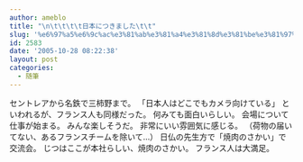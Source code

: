 ```yaml
---
author: ameblo
title: "\n\t\t\t\t日本につきました\t\t"
slug: '%e6%97%a5%e6%9c%ac%e3%81%ab%e3%81%a4%e3%81%8d%e3%81%be%e3%81%97%e3%81%9f'
id: 2583
date: '2005-10-28 08:22:38'
layout: post
categories:
  - 随筆
---
```


セントレアから名鉄で三柿野まで。 「日本人はどこでもカメラ向けている」 といわれるが、フランス人も同様だった。 何みても面白いらしい。 会場について仕事が始まる。 みんな楽しそうだ。 非常にいい雰囲気に感じる。 （荷物の届いてない、あるフランスチームを除いて…） 日仏の先生方で「焼肉のさかい」で交流会。 じつはここが本社らしい、焼肉のさかい。 フランス人は大満足。